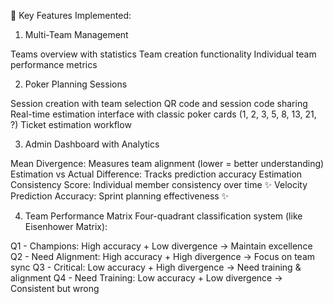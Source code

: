 🎯 Key Features Implemented:
1. Multi-Team Management

Teams overview with statistics
Team creation functionality
Individual team performance metrics

2. Poker Planning Sessions

Session creation with team selection
QR code and session code sharing
Real-time estimation interface with classic poker cards (1, 2, 3, 5, 8, 13, 21, ?)
Ticket estimation workflow

3. Admin Dashboard with Analytics

Mean Divergence: Measures team alignment (lower = better understanding)
Estimation vs Actual Difference: Tracks prediction accuracy
Estimation Consistency Score: Individual member consistency over time ✨
Velocity Prediction Accuracy: Sprint planning effectiveness ✨

4. Team Performance Matrix
Four-quadrant classification system (like Eisenhower Matrix):

Q1 - Champions: High accuracy + Low divergence → Maintain excellence
Q2 - Need Alignment: High accuracy + High divergence → Focus on team sync
Q3 - Critical: Low accuracy + High divergence → Need training & alignment
Q4 - Need Training: Low accuracy + Low divergence → Consistent but wrong
